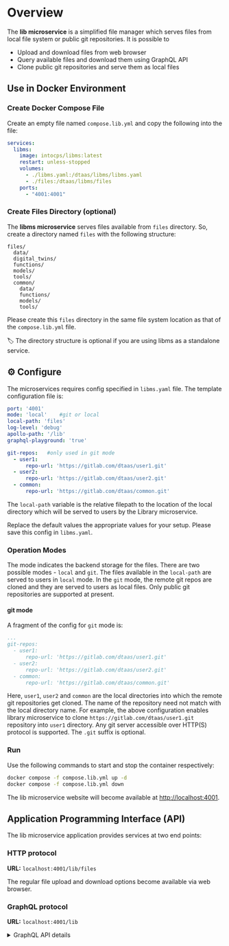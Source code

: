 # Overview

The **lib microservice** is a simplified file manager which serves files
from local file system or public git repositories. It is possible to

* Upload and download files from web browser
* Query available files and download them using GraphQL API
* Clone public git repositories and serve them as local files

## Use in Docker Environment

### Create Docker Compose File

Create an empty file named `compose.lib.yml` and copy
the following into the file:

```yml
services:
  libms:
    image: intocps/libms:latest
    restart: unless-stopped
    volumes:
      - ./libms.yaml:/dtaas/libms/libms.yaml
      - ./files:/dtaas/libms/files
    ports:
      - "4001:4001"
```

### Create Files Directory (optional)

The **libms microservice** serves files available from
`files` directory.
So, create a directory named `files` with the following structure:

```text
files/
  data/
  digital_twins/
  functions/
  models/
  tools/
  common/
    data/
    functions/
    models/
    tools/
```

Please create this `files` directory
in the same file system location as that of the `compose.lib.yml` file.

:label: The directory structure is optional if you are using
libms as a standalone service.

## :gear: Configure

The microservices requires config specified in `libms.yaml` file.
The template configuration file is:

```yaml
port: '4001'
mode: 'local'    #git or local
local-path: 'files'
log-level: 'debug'
apollo-path: '/lib'
graphql-playground: 'true'

git-repos:   #only used in git mode
  - user1:
      repo-url: 'https://gitlab.com/dtaas/user1.git'
  - user2:
      repo-url: 'https://gitlab.com/dtaas/user2.git'
  - common:
      repo-url: 'https://gitlab.com/dtaas/common.git'
```

The `local-path` variable is the relative filepath to the
location of the local directory which will be served to users
by the Library microservice.

Replace the default values the appropriate values for your setup.
Please save this config in `libms.yaml`.

### Operation Modes

The mode indicates the backend storage for the files.
There are two possible modes - `local` and `git`.
The files available in the `local-path` are served to users in `local` mode.
In the `git` mode, the remote git repos are cloned and they are
served to users as local files. Only public git repositories
are supported at present.

#### git mode

A fragment of the config for `git` mode is:

```yaml
...
git-repos:
  - user1:
      repo-url: 'https://gitlab.com/dtaas/user1.git'
  - user2:
      repo-url: 'https://gitlab.com/dtaas/user2.git'
  - common:
      repo-url: 'https://gitlab.com/dtaas/common.git'
```

Here, `user1`, `user2` and `common` are the local directories into which
the remote git repositories get cloned. The name of the repository need not
match with the local directory name. For example, the above configuration
enables library microservice to clone
`https://gitlab.com/dtaas/user1.git` repository into
`user1` directory. Any git server accessible over
HTTP(S) protocol is supported.
The `.git` suffix is optional.

### Run

Use the following commands to start and stop the container respectively:

```bash
docker compose -f compose.lib.yml up -d
docker compose -f compose.lib.yml down
```

The lib microservice website will become available at <http://localhost:4001>.

## Application Programming Interface (API)

The lib microservice application provides services at
two end points:

### HTTP protocol

**URL:** `localhost:4001/lib/files`

The regular file upload and download options become available
via web browser.

### GraphQL protocol

**URL:** `localhost:4001/lib`

<details>
<summary>GraphQL API details</summary>
The lib microservice takes two distinct GraphQL queries.

#### Directory Listing

This query receives directory path and provides list of files
in that directory. A sample query and response are given here.

``` graphql
query {
  listDirectory(path: ".") {
    repository {
      tree {
        blobs {
          edges {
            node {
              name
              type
            }
          }
        }
        trees {
          edges {
            node {
              name
              type
            }
          }
        }
      }
    }
  }
}
```

``` graphql
{
  "data": {
    "listDirectory": {
      "repository": {
        "tree": {
          "blobs": {
            "edges": []
          },
          "trees": {
            "edges": [
              {
                "node": {
                  "name": "common",
                  "type": "tree"
                }
              },
              {
                "node": {
                  "name": "data",
                  "type": "tree"
                }
              },
              {
                "node": {
                  "name": "digital twins",
                  "type": "tree"
                }
              },
              {
                "node": {
                  "name": "functions",
                  "type": "tree"
                }
              },
              {
                "node": {
                  "name": "models",
                  "type": "tree"
                }
              },
              {
                "node": {
                  "name": "tools",
                  "type": "tree"
                }
              }
            ]
          }
        }
      }
    }
  }
}
```

#### Fetch a File

This query receives directory path and send the file contents to user in response.

To check this query, create a file `files/data/welcome.txt`
with content of `hello world`.

A sample query and response are given here.

```graphql
query {
  readFile(path: "data/welcome.txt") {
    repository {
      blobs {
        nodes {
          name
          rawBlob
          rawTextBlob
        }
      }
    }
  }
}
```

```graphql
{
  "data": {
    "readFile": {
      "repository": {
        "blobs": {
          "nodes": [
            {
              "name": "welcome.txt",
              "rawBlob": "hello world",
              "rawTextBlob": "hello world"
            }
          ]
        }
      }
    }
  }
}
```

### Direct HTTP API Calls in lieu of GraphQL API Calls

The lib microservice also supports making API calls using HTTP POST requests.
Simply send a POST request to the URL endpoint with the GraphQL query in
the request body. Make sure to set the Content-Type header to
"application/json".

The easiest way to perform HTTP requests is to use
[HTTPie](https://github.com/httpie/desktop/releases)
desktop application.
You can download the Ubuntu AppImage and run it. Select the following options:

```txt
Method: POST
URL: localhost:4001
Body: <<copy the json code from examples below>>
Content Type: text/json
```

Here are examples of the HTTP requests and responses for the HTTP API calls.

#### Directory listing

<!-- markdownlint-disable MD013 -->

```http
POST /lib HTTP/1.1
Host: localhost:4001
Content-Type: application/json
Content-Length: 388

{
   "query":"query {\n  listDirectory(path: \".\") {\n    repository {\n      tree {\n        blobs {\n          edges {\n            node {\n              name\n              type\n            }\n          }\n        }\n        trees {\n          edges {\n            node {\n              name\n              type\n            }\n          }\n        }\n      }\n    }\n  }\n}"
}
```

This HTTP POST request will generate the following HTTP response message.

```http
HTTP/1.1 200 OK
Access-Control-Allow-Origin: *
Connection: close
Content-Length: 306
Content-Type: application/json; charset=utf-8
Date: Tue, 26 Sep 2023 20:26:49 GMT
X-Powered-By: Express

{"data":{"listDirectory":{"repository":{"tree":{"blobs":{"edges":[]},"trees":{"edges":[{"node":{"name":"data","type":"tree"}},{"node":{"name":"digital twins","type":"tree"}},{"node":{"name":"functions","type":"tree"}},{"node":{"name":"models","type":"tree"}},{"node":{"name":"tools","type":"tree"}}]}}}}}}
```

#### Fetch a file

This query receives directory path and send the file contents to user in response.

To check this query, create a file `files/data/welcome.txt`
with content of `hello world`.

```http
POST /lib HTTP/1.1
Host: localhost:4001
Content-Type: application/json
Content-Length: 217

{
   "query":"query {\n  readFile(path: \"data/welcome.txt\") {\n    repository {\n      blobs {\n        nodes {\n          name\n          rawBlob\n          rawTextBlob\n        }\n      }\n    }\n  }\n}"
}
```

```http
HTTP/1.1 200 OK
Access-Control-Allow-Origin: *
Connection: close
Content-Length: 134
Content-Type: application/json; charset=utf-8
Date: Wed, 27 Sep 2023 09:17:18 GMT
X-Powered-By: Express

{"data":{"readFile":{"repository":{"blobs":{"nodes":[{"name":"welcome.txt","rawBlob":"hello world","rawTextBlob":"hello world"}]}}}}}
```

<!-- markdownlint-enable MD013 -->
</details>
